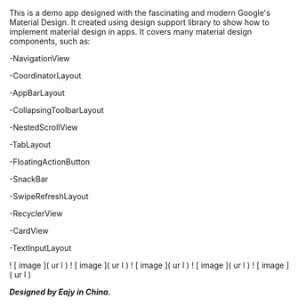 This is a demo app designed with the fascinating and modern Google's Material Design.
It created using design support library to show how to implement material design in apps.
It covers many material design components, such as:

-NavigationView

-CoordinatorLayout

-AppBarLayout

-CollapsingToolbarLayout

-NestedScrollView

-TabLayout

-FloatingActionButton

-SnackBar

-SwipeRefreshLayout

-RecyclerView

-CardView

-TextInputLayout

! [ image ]( ur l )
! [ image ]( ur l )
! [ image ]( ur l )
! [ image ]( ur l )
! [ image ]( ur l )

_**Designed by Eajy in China.**_